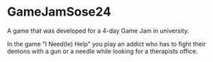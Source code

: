 # GameJamSose24
A game that was developed for a 4-day Game Jam in university.

In the game "I Need(le) Help" you play an addict who has to fight their demons with a gun or a needle while looking for a therapists office.
